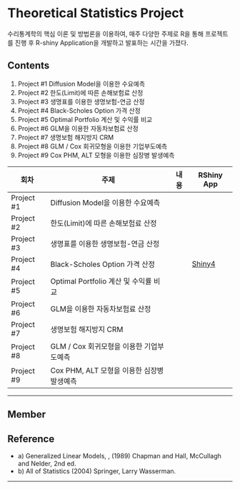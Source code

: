 # Theoretical Statistics Project 

수리통계학의 핵심 이론 및 방법론을 이용하여, 매주 다양한 주제로 R을 통해 프로젝트를 진행 후 R-shiny Application을 개발하고 발표하는 시간을 가졌다. 



## Contents




1. Project #1 Diffusion Model을 이용한 수요예측
2. Project #2 한도(Limit)에 따른 손해보험료 산정
3. Project #3 생명표를 이용한 생명보험-연금 산정
4. Project #4 Black-Scholes Option 가격 산정
5. Project #5 Optimal Portfolio 계산 및 수익률 비교 
6. Project #6 GLM을 이용한 자동차보험료 산정
7. Project #7 생명보험 해지방지 CRM
8. Project #8 GLM / Cox 회귀모형을 이용한 기업부도예측 
9. Project #9 Cox PHM, ALT 모형을 이용한 심장병 발생예측


 회차 | 주제 | 내용 | RShiny App |
| ------ | -- | -- |-----------|
| Project #1 | Diffusion Model을 이용한 수요예측 |  |  |
| Project #2 | 한도(Limit)에 따른 손해보험료 산정 |  |  |
| Project #3 | 생명표를 이용한 생명보험-연금 산정  |  |  |
| Project #4 | Black-Scholes Option 가격 산정 |  | [Shiny4]( https://2hyeon.shinyapps.io/asian_option_price/) |
| Project #5 | Optimal Portfolio 계산 및 수익률 비교  |  |  |
| Project #6 | GLM을 이용한 자동차보험료 산정 |  |  |
| Project #7 | 생명보험 해지방지 CRM |  |  |
| Project #8 | GLM / Cox 회귀모형을 이용한 기업부도예측 |  |  |
| Project #9 | Cox PHM, ALT 모형을 이용한 심장병 발생예측 |  |  |


*** 

## Member


## Reference

* a)  Generalized Linear Models, , (1989) Chapman and Hall, McCullagh and Nelder,  2nd ed.
* b)  All of Statistics (2004) Springer, Larry Wasserman.

***


